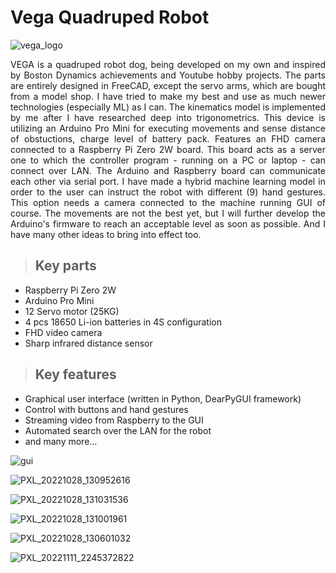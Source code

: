 # Vega Quadruped Robot
![vega_logo](https://user-images.githubusercontent.com/79312187/215331109-e8b1cbe2-d980-4bfb-af8b-75623a9cdf5e.png)

<p align="justify"> VEGA is a quadruped robot dog, being developed on my own and inspired by Boston Dynamics achievements and Youtube hobby projects.
The parts are entirely designed in FreeCAD, except the servo arms, which are bought from a model shop. I have tried to make my best
and use as much newer technologies (especially ML) as I can. The kinematics model is implemented by me after I have researched deep
into trigonometrics. This device is utilizing an Arduino Pro Mini for executing movements and sense distance of obstuctions, charge
level of battery pack. Features an FHD camera connected to a Raspberry Pi Zero 2W board. This board acts as a server one to which the
controller program - running on a PC or laptop - can connect over LAN. The Arduino and Raspberry board can communicate each other
via serial port. I have made a hybrid machine learning model in order to the user can instruct the robot with different (9) hand
gestures. This option needs a camera connected to the machine running GUI of course. The movements are not the best yet, but I will 
further develop the Arduino's firmware to reach an acceptable level as soon as possible. And I have many other ideas to bring into effect too.</p>

> ## Key parts
+ Raspberry Pi Zero 2W
+ Arduino Pro Mini
+ 12 Servo motor (25KG)
+ 4 pcs 18650 Li-ion batteries in 4S configuration
+ FHD video camera
+ Sharp infrared distance sensor

> ## Key features
+ Graphical user interface (written in Python, DearPyGUI framework)
+ Control with buttons and hand gestures
+ Streaming video from Raspberry to the GUI
+ Automated search over the LAN for the robot
+ and many more...

![gui](https://user-images.githubusercontent.com/79312187/215334141-7f27ade3-302e-4930-9aee-019a3faca2bd.png)

![PXL_20221028_130952616](https://user-images.githubusercontent.com/79312187/215333554-42b040a9-3e83-48e1-b762-74e65560d03b.png)

![PXL_20221028_131031536](https://user-images.githubusercontent.com/79312187/215333565-92723583-5222-41ff-9fbc-8b2ce134e130.png)

![PXL_20221028_131001961](https://user-images.githubusercontent.com/79312187/215333578-120e224d-1bff-4057-8dd3-571be32c6d98.png)

![PXL_20221028_130601032](https://user-images.githubusercontent.com/79312187/215333587-af793ed9-9900-41cf-b47f-00f30828a86d.png)

![PXL_20221111_2245372822](https://user-images.githubusercontent.com/79312187/215333690-e7aca23f-4714-43f2-a54c-89d40cd6231f.png)
